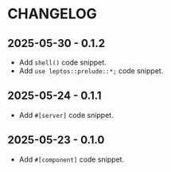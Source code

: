 # CHANGELOG

## 2025-05-30 - 0.1.2

- Add `shell()` code snippet.
- Add `use leptos::prelude::*;` code snippet.

## 2025-05-24 - 0.1.1

- Add `#[server]` code snippet.

## 2025-05-23 - 0.1.0

- Add `#[component]` code snippet.
